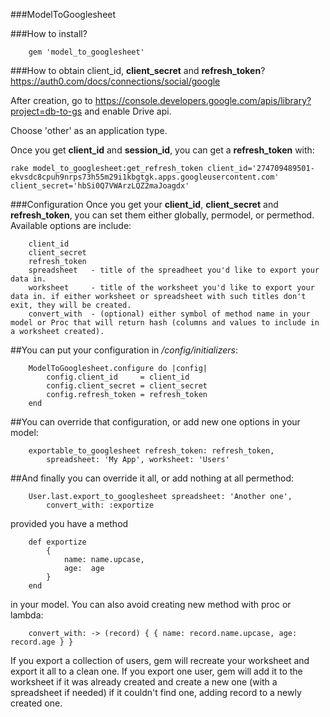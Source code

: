 ###ModelToGooglesheet

###How to install?

		gem 'model_to_googlesheet'

###How to obtain client_id, **client_secret** and **refresh_token**?
https://auth0.com/docs/connections/social/google  

After creation, go to https://console.developers.google.com/apis/library?project=db-to-gs and enable Drive api.  

Choose 'other' as an application type.

Once you get **client_id** and **session_id**, you can get a **refresh_token** with:

`rake model_to_googlesheet:get_refresh_token client_id='274709489501-ekvsdc8cpuh9nrps73h55m29i1kbgtgk.apps.googleusercontent.com' client_secret='hbSi0Q7VWArzLQZ2maJoagdx'`

###Configuration
Once you get your **client_id**, **client_secret** and **refresh_token**, you can set them either globally, permodel, or permethod. 
Available options are include:

		client_id      
		client_secret 
		refresh_token 
		spreadsheet   - title of the spreadheet you'd like to export your data in.
		worksheet     - title of the worksheet you'd like to export your data in. if either worksheet or spreadsheet with such titles don't exit, they will be created.
		convert_with  - (optional) either symbol of method name in your model or Proc that will return hash (columns and values to include in a worksheet created).


##You can put your configuration in */config/initializers*:

		ModelToGooglesheet.configure do |config|
			config.client_id     = client_id
			config.client_secret = client_secret
			config.refresh_token = refresh_token
		end

##You can override that configuration, or add new one options in your model:

		exportable_to_googlesheet refresh_token: refresh_token, 
			spreadsheet: 'My App', worksheet: 'Users'

##And finally you can override it all, or add nothing at all permethod:

		User.last.export_to_googlesheet spreadsheet: 'Another one',
			convert_with: :exportize

provided you have a method 

		def exportize
			{
				name: name.upcase,
				age:  age
			}
		end

in your model. You can also avoid creating new method with proc or lambda:

		convert_with: -> (record) { { name: record.name.upcase, age: record.age } }


If you export a collection of users, gem will recreate your worksheet and export it all to a clean one. If you export one user, gem will add it to the worksheet if it was already created and create a new one (with a spreadsheet if needed) if it couldn't find one, adding record to a newly created one.





